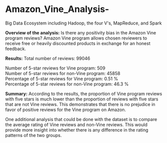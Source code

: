 # Amazon_Vine_Analysis-
Big Data Ecosystem including Hadoop, the four V's, MapReduce, and Spark

**Overview of the analysis:**
Is there any positivity bias in the Amazon Vine program reviews? Amazon Vine program allows chosen reviewers to receive free or heavily discounted products in exchange for an honest feedback.

**Results:**
Total number of reviews:  99046 <div> 
Number of 5-star reviews for Vine program:  509 <div>
Number of 5-star reviews for non-Vine program:  45858 <div>
Percentage of 5-star reviews for Vine program:  0.51 % <div>
Percentage of 5-star reviews for non-Vine program:  46.3 % <div>

**Summary:**
According to the results, the proportion of Vine program reviews with five stars is much lower than the proportion of reviews with five stars that are not Vine reviews. This demonstrates that there is no prejudice in favor of positive reviews for the Vine program on Amazon.

One additional analysis that could be done with the dataset is to compare the average rating of Vine reviews and non-Vine reviews. This would provide more insight into whether there is any difference in the rating patterns of the two groups.
